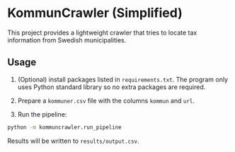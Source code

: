 # KommunCrawler (Simplified)

This project provides a lightweight crawler that tries to locate tax information from Swedish municipalities.

## Usage

1. (Optional) install packages listed in `requirements.txt`. The program only uses Python standard library so no extra packages are required.

2. Prepare a `kommuner.csv` file with the columns `kommun` and `url`.

3. Run the pipeline:

```bash
python -m kommuncrawler.run_pipeline
```

Results will be written to `results/output.csv`.
